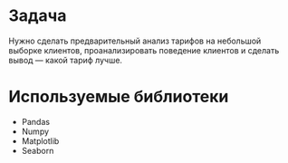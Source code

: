 # Задача
Нужно сделать предварительный анализ тарифов на небольшой выборке клиентов, проанализировать поведение клиентов и сделать вывод — какой тариф лучше.
# Используемые библиотеки
- Pandas
- Numpy
- Matplotlib
- Seaborn
